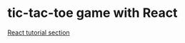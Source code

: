 # tic-tac-toe game with React

[React tutorial section](https://reactjs.org/tutorial/tutorial.html)


